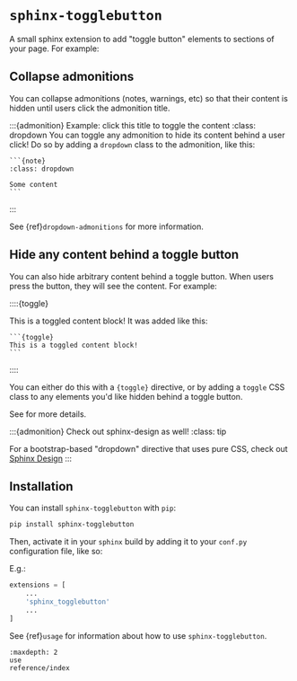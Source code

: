 # `sphinx-togglebutton`

A small sphinx extension to add "toggle button" elements to sections of your page.
For example:

## Collapse admonitions

You can collapse admonitions (notes, warnings, etc) so that their content is hidden until users click the admonition title.

:::{admonition} Example: click this title to toggle the content
:class: dropdown
You can toggle any admonition to hide its content behind a user click!
Do so by adding a `dropdown` class to the admonition, like this:

````
```{note}
:class: dropdown

Some content
```
````
:::

See {ref}`dropdown-admonitions` for more information.

## Hide any content behind a toggle button

You can also hide arbitrary content behind a toggle button.
When users press the button, they will see the content.
For example:

::::{toggle}

This is a toggled content block!
It was added like this:

````
```{toggle}
This is a toggled content block!
```
````

::::

You can either do this with a `{toggle}` directive, or by adding a `toggle` CSS class to any elements you'd like hidden behind a toggle button.

See [](use:css-selector) for more details.

:::{admonition} Check out sphinx-design as well!
:class: tip

For a bootstrap-based "dropdown" directive that uses pure CSS, check out
[Sphinx Design](https://sphinx-design.readthedocs.io/en/latest/dropdowns.html)
:::

## Installation

You can install `sphinx-togglebutton` with `pip`:

```bash
pip install sphinx-togglebutton
```

Then, activate it in your `sphinx` build by adding it to your `conf.py` configuration
file, like so:

E.g.:

```python
extensions = [
    ...
    'sphinx_togglebutton'
    ...
]
```

See {ref}`usage` for information about how to use `sphinx-togglebutton`.


```{toctree}
:maxdepth: 2
use
reference/index
```